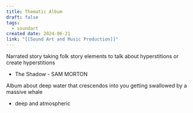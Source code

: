 ```yaml
---
title: Thematic Album
draft: false
tags:
  - soundart
created date: 2024-06-21
link: "[[Sound Art and Music Production]]"
---
```

Narrated story taking folk story elements to talk about hyperstitions or create hyperstitions
- The Shadow - SAM MORTON

Album about deep water that crescendos into you getting swallowed by a massive whale
- deep and atmospheric